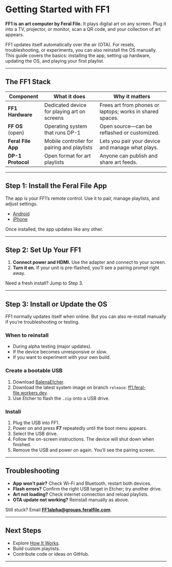 # Getting Started with FF1

**FF1 is an art computer by Feral File.** It plays digital art on any screen. Plug it into a TV, projector, or monitor, scan a QR code, and your collection of art appears.

FF1 updates itself automatically over the air (OTA). For resets, troubleshooting, or experiments, you can also reinstall the OS manually. This guide covers the basics: installing the app, setting up hardware, updating the OS, and playing your first playlist.

---

## The FF1 Stack

| Component          | What it does                                | Why it matters                                            |
| ------------------ | ------------------------------------------- | --------------------------------------------------------- |
| **FF1 Hardware**   | Dedicated device for playing art on screens | Frees art from phones or laptops; works in shared spaces. |
| **FF OS** (open)   | Operating system that runs DP-1             | Open source—can be reflashed or customized.               |
| **Feral File App** | Mobile controller for pairing and playlists | Lets you pair your device and manage what plays.          |
| **DP-1 Protocol**  | Open format for art playlists               | Anyone can publish and share art feeds.                   |

---

## Step 1: Install the Feral File App

The app is your FF1’s remote control. Use it to pair, manage playlists, and adjust settings.

* [Android](https://play.google.com/apps/testing/com.bitmark.autonomy_client)
* [iPhone](https://testflight.apple.com/join/SBt1LsfR)

Once installed, the app updates like any other.

---

## Step 2: Set Up Your FF1

1. **Connect power and HDMI.** Use the adapter and connect to your screen.
2. **Turn it on.** If your unit is pre-flashed, you’ll see a pairing prompt right away.

Need a fresh install? Jump to Step 3.

---

## Step 3: Install or Update the OS

FF1 normally updates itself when online. But you can also re-install manually if you’re troubleshooting or testing.

### When to reinstall

* During alpha testing (major updates).
* If the device becomes unresponsive or slow.
* If you want to experiment with your own build.

### Create a bootable USB

1. Download [BalenaEtcher](https://balena.io/etcher).
2. Download the latest system image on branch `release`: [ff1.feral-file.workers.dev](https://ff1.feral-file.workers.dev).
3. Use Etcher to flash the `.zip` onto a USB drive.

### Install

1. Plug the USB into FF1.
2. Power on and press **F7** repeatedly until the boot menu appears.
3. Select the USB drive.
4. Follow the on-screen instructions. The device will shut down when finished.
5. Remove the USB and power on again. You’ll see the pairing screen.

---

## Troubleshooting

* **App won’t pair?** Check Wi-Fi and Bluetooth, restart both devices.
* **Flash errors?** Confirm the right USB target in Etcher; try another drive.
* **Art not loading?** Check internet connection and reload playlists.
* **OTA update not working?** Reinstall manually as above.

Still stuck? Email **[FF1alpha@groups.feralfile.com](mailto:FF1alpha@groups.feralfile.com)**.

---

## Next Steps

* Explore [How It Works](./how-it-works/life-cycle.md).
* Build custom playlists.
* Contribute code or ideas on GitHub.

---
